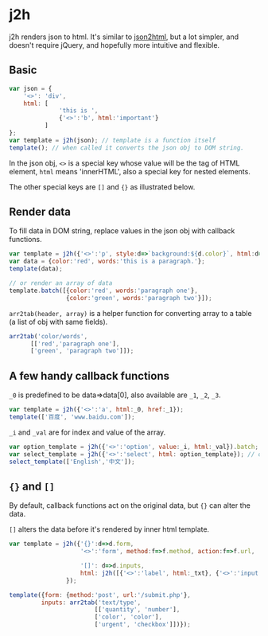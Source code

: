 # j2h

j2h renders json to html. It's similar to [json2html](https://json2html.com/), but a lot simpler, and doesn't require jQuery, and hopefully more intuitive and flexible.

## Basic

```javascript
var json = {
    '<>': 'div',
    html: [
              'this is ', 
              {'<>':'b', html:'important'}
          ]
};
var template = j2h(json); // template is a function itself
template(); // when called it converts the json obj to DOM string.
```

In the json obj, `<>` is a special key whose value will be the tag of HTML element, `html` means 'innerHTML', also a special key for nested elements.

The other special keys are `[]` and `{}` as illustrated below.


## Render data

To fill data in DOM string, replace values in the json obj with callback functions.

```js
var template = j2h({'<>':'p', style:d=>`background:${d.color}`, html:d=>d.words});
var data = {color:'red', words:'this is a paragraph.'};
template(data);

// or render an array of data
template.batch([{color:'red', words:'paragraph one'},
                {color:'green', words:'paragraph two'}]);
```

`arr2tab(header, array)` is a helper function for converting array to a table (a list of obj with same fields).

```js
arr2tab('color/words', 
      [['red','paragraph one'], 
      ['green', 'paragraph two']]);
```

## A few handy callback functions

`_0` is predefined to be data=>data[0], also available are `_1`, `_2`, `_3`.

```js
var template = j2h({'<>':'a', html:_0, href:_1});
template(['百度', 'www.baidu.com']);
```

 `_i` and `_val` are for index and value of the array.

```js
var option_template = j2h({'<>':'option', value:_i, html:_val}).batch;
var select_template = j2h({'<>':'select', html: option_template}); // option_template as a callback funcion
select_template(['English','中文']);
```

## `{}` and `[]`

By default, callback functions act on the original data, but `{}` can alter the data.

`[]` alters the data before it's rendered by inner html template.

```js
var template = j2h({'{}':d=>d.form,
                    '<>':'form', method:f=>f.method, action:f=>f.url,

                    '[]': d=>d.inputs,
                    html: j2h([{'<>':'label', html:_txt}, {'<>':'input', type:i=>i.type}, '<br>']).batch
                });

template({form: {method:'post', url:'/submit.php'},
         inputs: arr2tab('text/type', 
                        [['quantity', 'number'], 
                        ['color', 'color'], 
                        ['urgent', 'checkbox']])});
```

